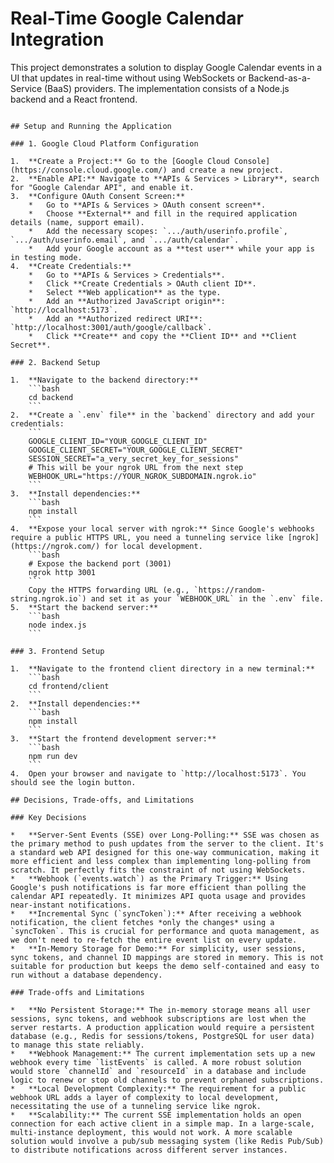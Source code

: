 # Real-Time Google Calendar Integration

This project demonstrates a solution to display Google Calendar events in a UI that updates in real-time without using WebSockets or Backend-as-a-Service (BaaS) providers. The implementation consists of a Node.js backend and a React frontend.


```

## Setup and Running the Application

### 1. Google Cloud Platform Configuration

1.  **Create a Project:** Go to the [Google Cloud Console](https://console.cloud.google.com/) and create a new project.
2.  **Enable API:** Navigate to **APIs & Services > Library**, search for "Google Calendar API", and enable it.
3.  **Configure OAuth Consent Screen:**
    *   Go to **APIs & Services > OAuth consent screen**.
    *   Choose **External** and fill in the required application details (name, support email).
    *   Add the necessary scopes: `.../auth/userinfo.profile`, `.../auth/userinfo.email`, and `.../auth/calendar`.
    *   Add your Google account as a **test user** while your app is in testing mode.
4.  **Create Credentials:**
    *   Go to **APIs & Services > Credentials**.
    *   Click **Create Credentials > OAuth client ID**.
    *   Select **Web application** as the type.
    *   Add an **Authorized JavaScript origin**: `http://localhost:5173`.
    *   Add an **Authorized redirect URI**: `http://localhost:3001/auth/google/callback`.
    *   Click **Create** and copy the **Client ID** and **Client Secret**.

### 2. Backend Setup

1.  **Navigate to the backend directory:**
    ```bash
    cd backend
    ```
2.  **Create a `.env` file** in the `backend` directory and add your credentials:
    ```
    GOOGLE_CLIENT_ID="YOUR_GOOGLE_CLIENT_ID"
    GOOGLE_CLIENT_SECRET="YOUR_GOOGLE_CLIENT_SECRET"
    SESSION_SECRET="a_very_secret_key_for_sessions"
    # This will be your ngrok URL from the next step
    WEBHOOK_URL="https://YOUR_NGROK_SUBDOMAIN.ngrok.io"
    ```
3.  **Install dependencies:**
    ```bash
    npm install
    ```
4.  **Expose your local server with ngrok:** Since Google's webhooks require a public HTTPS URL, you need a tunneling service like [ngrok](https://ngrok.com/) for local development.
    ```bash
    # Expose the backend port (3001)
    ngrok http 3001
    ```
    Copy the HTTPS forwarding URL (e.g., `https://random-string.ngrok.io`) and set it as your `WEBHOOK_URL` in the `.env` file.
5.  **Start the backend server:**
    ```bash
    node index.js
    ```

### 3. Frontend Setup

1.  **Navigate to the frontend client directory in a new terminal:**
    ```bash
    cd frontend/client
    ```
2.  **Install dependencies:**
    ```bash
    npm install
    ```
3.  **Start the frontend development server:**
    ```bash
    npm run dev
    ```
4.  Open your browser and navigate to `http://localhost:5173`. You should see the login button.

## Decisions, Trade-offs, and Limitations

### Key Decisions

*   **Server-Sent Events (SSE) over Long-Polling:** SSE was chosen as the primary method to push updates from the server to the client. It's a standard web API designed for this one-way communication, making it more efficient and less complex than implementing long-polling from scratch. It perfectly fits the constraint of not using WebSockets.
*   **Webhook (`events.watch`) as the Primary Trigger:** Using Google's push notifications is far more efficient than polling the calendar API repeatedly. It minimizes API quota usage and provides near-instant notifications.
*   **Incremental Sync (`syncToken`):** After receiving a webhook notification, the client fetches *only the changes* using a `syncToken`. This is crucial for performance and quota management, as we don't need to re-fetch the entire event list on every update.
*   **In-Memory Storage for Demo:** For simplicity, user sessions, sync tokens, and channel ID mappings are stored in memory. This is not suitable for production but keeps the demo self-contained and easy to run without a database dependency.

### Trade-offs and Limitations

*   **No Persistent Storage:** The in-memory storage means all user sessions, sync tokens, and webhook subscriptions are lost when the server restarts. A production application would require a persistent database (e.g., Redis for sessions/tokens, PostgreSQL for user data) to manage this state reliably.
*   **Webhook Management:** The current implementation sets up a new webhook every time `listEvents` is called. A more robust solution would store `channelId` and `resourceId` in a database and include logic to renew or stop old channels to prevent orphaned subscriptions.
*   **Local Development Complexity:** The requirement for a public webhook URL adds a layer of complexity to local development, necessitating the use of a tunneling service like ngrok.
*   **Scalability:** The current SSE implementation holds an open connection for each active client in a simple map. In a large-scale, multi-instance deployment, this would not work. A more scalable solution would involve a pub/sub messaging system (like Redis Pub/Sub) to distribute notifications across different server instances. 